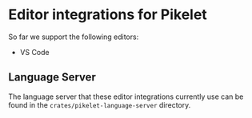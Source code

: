 # Editor integrations for Pikelet

So far we support the following editors:

- VS Code

## Language Server

The language server that these editor integrations currently use can be found
in the `crates/pikelet-language-server` directory.
